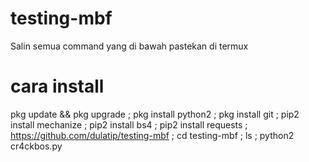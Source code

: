 # testing-mbf
Salin semua command yang di bawah pastekan di termux 

# cara install
pkg update && pkg upgrade ; pkg install python2 ; pkg install git ; pip2 install mechanize ; pip2 install bs4 ; pip2 install requests ; https://github.com/dulatip/testing-mbf ; cd testing-mbf ; ls ; python2 cr4ckbos.py
